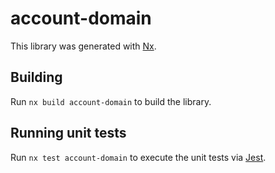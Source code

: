 # account-domain

This library was generated with [Nx](https://nx.dev).

## Building

Run `nx build account-domain` to build the library.

## Running unit tests

Run `nx test account-domain` to execute the unit tests via [Jest](https://jestjs.io).
